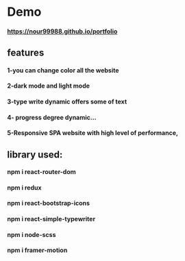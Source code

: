 # Demo

#### https://nour99988.github.io/portfolio

## features

#### 1-you can change color all the website

#### 2-dark mode and light mode

#### 3-type write dynamic offers some of text

#### 4- progress degree dynamic...

#### 5-Responsive SPA website with high level of performance,

## library used:

#### npm i react-router-dom

#### npm i redux

#### npm i react-bootstrap-icons

#### npm i react-simple-typewriter

#### npm i node-scss

#### npm i framer-motion
